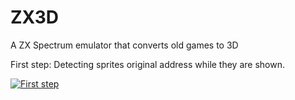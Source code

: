 # ZX3D

A ZX Spectrum emulator that converts old games to 3D

First step: Detecting sprites original address while they are shown.

[![First step](http://img.youtube.com/vi/6fVBvpyX8jI/0.jpg)](https://www.youtube.com/watch?v=6fVBvpyX8jI)

